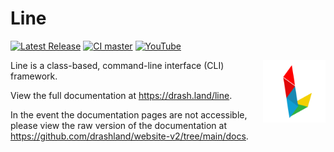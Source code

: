 # Line

[![Latest Release](https://img.shields.io/github/release/drashland/line.svg?color=bright_green&label=latest)](#)
[![CI master](https://img.shields.io/github/workflow/status/drashland/line/main?label=ci%20-%20main)](#)
[![YouTube](https://img.shields.io/badge/tutorials-youtube-red)](https://rb.gy/vxmeed)

<img align="right" height="100" src="./logo.svg" alt="Drash logo">

Line is a class-based, command-line interface (CLI) framework.

View the full documentation at https://drash.land/line.

In the event the documentation pages are not accessible, please view the raw
version of the documentation at
https://github.com/drashland/website-v2/tree/main/docs.
